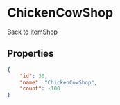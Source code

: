# ChickenCowShop

<no description available>

[Back to itemShop](../item-shops.md)

## Properties

```json
{
    "id": 30,
    "name": "ChickenCowShop",
    "count": -100
}
```

